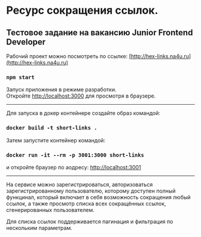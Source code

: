 # Ресурс сокращения ссылок. 


## Тестовое задание на вакансию Junior Frontend Developer

Рабочий проект можно посмотреть по ссылке: [http://hex-links.na4u.ru](http://hex-links.na4u.ru)

### `npm start`

Запуск приложения в режиме разработки.\
Откройте [http://localhost:3000](http://localhost:3000) для просмотря в браузере.

***
Для запуска в докер контейнере создайте образ командой: 
### `docker build -t short-links .`

Затем запустите контейнер командой:

### `docker run -it --rm -p 3001:3000 short-links`

и откройте браузер по аодресу: [http://localhost:3001](http://localhost:3001)

***

На сервисе можно зарегистрироваться, авторизоваться зарегистрированному пользователю, которому доступен полный функцинал, который включает в себя возможность сокращения любый ссылок, а также просмотр списка всех сокращённых ссылок, сгенерированных пользователем.

Для списка ссылок поддерживается пагинация и фильтрация по нескольким параметрам.

